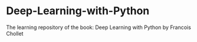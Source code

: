# Deep-Learning-with-Python
The learning repository of the book: Deep Learning with Python by Francois Chollet
